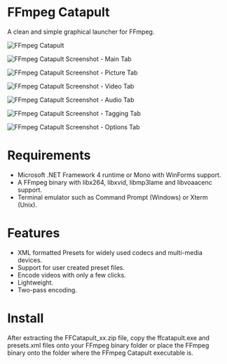 FFmpeg Catapult
===============

A clean and simple graphical launcher for FFmpeg.

![FFmpeg Catapult](https://raw.github.com/mylesthaiss/FFmpegCatapult/master/Images/Logo.png)

![FFmpeg Catapult Screenshot - Main Tab](https://raw.github.com/mylesthaiss/FFmpegCatapult/master/Images/Screenshots/Main.png)

![FFmpeg Catapult Screenshot - Picture Tab](https://raw.github.com/mylesthaiss/FFmpegCatapult/master/Images/Screenshots/Picture.png)

![FFmpeg Catapult Screenshot - Video Tab](https://raw.github.com/mylesthaiss/FFmpegCatapult/master/Images/Screenshots/Video.png)

![FFmpeg Catapult Screenshot - Audio Tab](https://raw.github.com/mylesthaiss/FFmpegCatapult/master/Images/Screenshots/Audio.png)

![FFmpeg Catapult Screenshot - Tagging Tab](https://raw.github.com/mylesthaiss/FFmpegCatapult/master/Images/Screenshots/Tagging.png)

![FFmpeg Catapult Screenshot - Options Tab](https://raw.github.com/mylesthaiss/FFmpegCatapult/master/Images/Screenshots/Options.png)

Requirements
============
- Microsoft .NET Framework 4 runtime or Mono with WinForms support.
- A FFmpeg binary with libx264, libxvid, libmp3lame and libvoaacenc support.
- Terminal emulator such as Command Prompt (Windows) or Xterm (Unix).

Features
========
- XML formatted Presets for widely used codecs and multi-media devices.
- Support for user created preset files.
- Encode videos with only a few clicks.
- Lightweight.
- Two-pass encoding.

Install
=======
After extracting the FFCatapult_xx.zip file, copy the ffcatapult.exe and presets.xml 
files onto your FFmpeg binary folder or place the FFmpeg binary onto the folder where 
the FFmpeg Catapult executable is.
